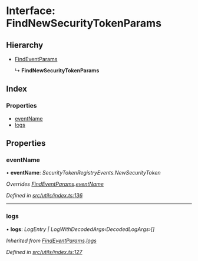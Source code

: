 # Interface: FindNewSecurityTokenParams

## Hierarchy

- [FindEventParams](_utils_index_.findeventparams.md)

  ↳ **FindNewSecurityTokenParams**

## Index

### Properties

- [eventName](_utils_index_.findnewsecuritytokenparams.md#eventname)
- [logs](_utils_index_.findnewsecuritytokenparams.md#logs)

## Properties

### eventName

• **eventName**: _SecurityTokenRegistryEvents.NewSecurityToken_

_Overrides [FindEventParams](_utils_index_.findeventparams.md).[eventName](_utils_index_.findeventparams.md#eventname)_

_Defined in [src/utils/index.ts:136](https://github.com/PolymathNetwork/polymath-sdk/blob/d34930f/src/utils/index.ts#L136)_

---

### logs

• **logs**: _LogEntry | LogWithDecodedArgs‹DecodedLogArgs›[]_

_Inherited from [FindEventParams](_utils_index_.findeventparams.md).[logs](_utils_index_.findeventparams.md#logs)_

_Defined in [src/utils/index.ts:127](https://github.com/PolymathNetwork/polymath-sdk/blob/d34930f/src/utils/index.ts#L127)_
